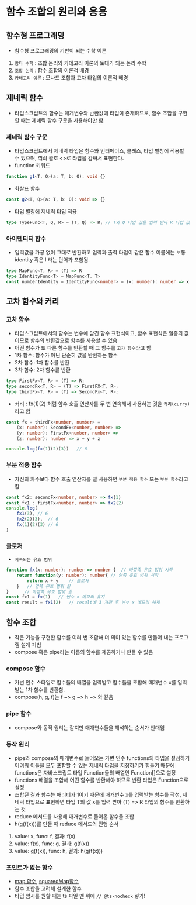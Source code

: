 # 함수 조합의 원리와 응용

## 함수형 프로그래밍

-   함수형 프로그래밍의 기반이 되는 수학 이론

1. `람다 수학` : 조합 논리와 카테고리 이론의 토대가 되는 논리 수학
2. `조합 논리` : 함수 조합의 이론적 배경
3. `카테고리 이론` : 모나드 조합과 고차 타입의 이론적 배경

## 제네릭 함수

-   타입스크립트의 함수는 매개변수와 반환값에 타입이 존재하므로, 함수 조합을 구현할 때는 제네릭 함수 구문을 사용해야만 함.

### 제네릭 함수 구문

-   타입스크립트에서 제네릭 타입은 함수와 인터페이스, 클래스, 타입 별칭에 적용할 수 있으며, 꺾쇠 괄호 <>로 타입을 감싸서 표현한다.
-   function 키워드

```ts
function g1<T, Q>(a: T, b: Q): void {}
```

-   화살표 함수

```ts
const g2<T, Q>(a: T, b: Q): void => {}
```

-   타입 별칭에 제네릭 타입 적용

```ts
type TypeFunc<T, Q, R> = (T, Q) => R; // T와 Q 타입 값을 입력 받아 R 타입 값을 반환
```

### 아이덴티티 합수

-   입력값을 가공 없이 그대로 반환하고 입력과 출력 타입이 같은 함수 이름에는 보통 identity 혹은 I 라는 단어가 포함됨.

```ts
type MapFunc<T, R> = (T) => R
type IdentityFunc<T> = MapFunc<T, T>
const numberIdentity = IdentityFunc<number> = (x: number): number => x
```

## 고차 함수와 커리

### 고차 함수

-   타입스크립트에서의 함수는 변수에 담긴 함수 표현식이고, 함수 표현식은 일종의 값이므로 함수의 반환값으로 함수를 사용할 수 있음
-   어떤 함수가 또 다른 함수를 반환할 때 그 함수를 `고차 함수`라고 함
-   1차 함수: 함수가 아닌 단순히 값을 반환하는 함수
-   2차 함수: 1차 함수를 반환
-   3차 함수: 2차 함수를 반환

```ts
type FirstFx<T, R> = (T) => R;
type secondFx<T, R> = (T) => FirstFX<T, R>;
type thirdFx<T, R> = (T) => SecondFx<T, R>;
```

-   커리 : fx(1)(2) 처럼 함수 호출 연산자를 두 번 연속해서 사용하는 것을 `커리(curry)`라고 함

```ts
const fx = thirdFx<number, number> =
    (x: number): SecondFx<number, number> =>
    (y: number): FirstFx<number, number> =>
    (z: number): number => x + y + z

console.log(fx(1)(2)(3))   // 6
```

### 부분 적용 함수

-   자신의 차수보다 함수 호출 연산자를 덜 사용하면 `부분 적용 함수` 또는 `부분 함수`라고 함

```ts
const fx2: secondFx<number, number> => fx(1)
const fx1 : firstFx<number, number> => fx2(2)
console.log(
    fx1(3), // 6
    fx2(2)(3),  // 6
    fx(1)(2)(3) // 6
)
```

### 클로저

-   `지속되는 유효 범위`

```ts
function fx(x: number): number => number {  // 바깥족 유효 범위 시작
    return function(y: number): number{ // 안쪽 유효 범위 시작
        return x + y    // 클로저
    }   // 안쪽 유효 범위 끝
}      // 바깥쪽 유효 범위 끝
const fx1 = fx(1)   // 변수 x 메모리 유지
const result = fx1(2)   // result에 3 저장 후 변수 x 메모리 해제
```

## 함수 조합

-   작은 기능을 구현한 함수를 여러 번 조합해 더 의미 있는 함수를 만들어 내는 프로그램 설계 기법
-   compose 혹은 pipe라는 이름의 함수를 제공하거나 만들 수 있음

### compose 함수

-   가변 인수 스타일로 함수들의 배열을 입력받고 함수들을 조합해 매개변수 x를 입력받는 1차 함수를 반환함.
-   compose(h, g, f)는 f ~> g ~> h ~> 와 같음

### pipe 함수

-   compose와 동작 원리는 같지만 매개변수들을 해석하는 순서가 반대임

### 동작 원리

-   pipe와 compose의 매개변수로 들어오는 가변 인수 functions의 타입을 설정하기 어려워 이들을 모두 포함할 수 있는 제네릭 타입을 지정하기가 힘들기 때문에 functions은 자바스크립트 타입 Function들의 배열인 Function[]으로 설정
-   functions 배열을 조합해 어떤 함수를 반환해야 하므로 반환 타입은 Function으로 설정
-   조합된 결과 함수는 애리티가 1이기 때문에 매개변수 x를 입력받는 함수를 작성, 제네릭 타입으로 표현하면 타입 T의 값 x를 입력 받아 (T) => R 타입의 함수를 반환하는 것
-   reduce 메서드를 사용해 매개변수로 들어온 함수들 조합
-   h(g(f(x)))를 만들 때 reduce 메서드의 진행 순서

1. value: x, func: f, 결과: f(x)
2. value: f(x), func: g, 결과: g(f(x))
3. value: g(f(x)), func: h, 결과: h(g(f(x)))

### 포인트가 없는 함수

-   [map 함수](./src/map.ts), [squaredMap함수](./src/squareMap.ts)
-   함수 조합을 고려해 설계한 함수
-   타입 암시를 원할 때는 ts 파일 맨 위에 `// @ts-nocheck` 넣기!
